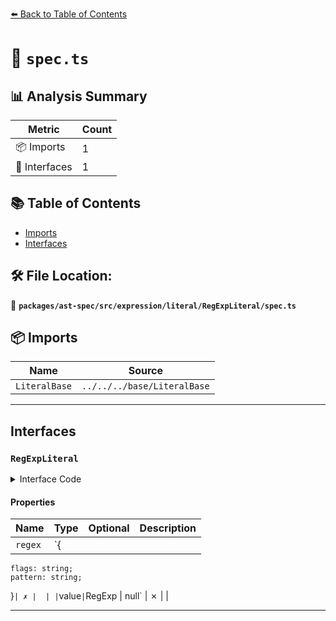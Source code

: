 [⬅️ Back to Table of Contents](../../../../../../index.md)

# 📄 `spec.ts`

## 📊 Analysis Summary

| Metric | Count |
|--------|-------|
| 📦 Imports | 1 |
| 📐 Interfaces | 1 |

## 📚 Table of Contents

- [Imports](#imports)
- [Interfaces](#interfaces)

## 🛠️ File Location:
📂 **`packages/ast-spec/src/expression/literal/RegExpLiteral/spec.ts`**

## 📦 Imports

| Name | Source |
|------|--------|
| `LiteralBase` | `../../../base/LiteralBase` |


---

## Interfaces

### `RegExpLiteral`

<details><summary>Interface Code</summary>

```ts
export interface RegExpLiteral extends LiteralBase {
  regex: {
    flags: string;
    pattern: string;
  };
  value: RegExp | null;
}
```
</details>

#### Properties

| Name | Type | Optional | Description |
|------|------|----------|-------------|
| `regex` | `{
    flags: string;
    pattern: string;
  }` | ✗ |  |
| `value` | `RegExp | null` | ✗ |  |


---